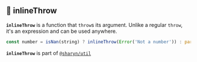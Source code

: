 ## 🌹 inlineThrow

**`inlineThrow`** is a function that `throw`s its argument. Unlike a regular `throw`, it's an expression and can be used anywhere.

```js
const number = isNan(string) ? inlineThrow(Error('Not a number')) : parseInt(string)
```

**`inlineThrow`** is part of [`@sharyn/util`](https://github.com/sharynjs/sharyn-util/blob/master/README.md)
